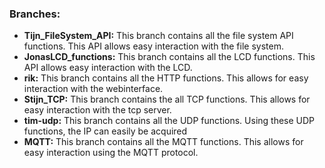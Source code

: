 ### Branches:
- **Tijn_FileSystem_API:** This branch contains all the file system API functions. This API allows easy interaction with the file system.
- **JonasLCD_functions:** This branch contains all the LCD functions. This API allows easy interaction with the LCD.
- **rik:** This branch contains all the HTTP functions. This allows for easy interaction with the webinterface.
- **Stijn_TCP:** This branch contains the all TCP functions. This allows for easy interaction with the tcp server.
- **tim-udp:** This branch contains all the UDP functions. Using these UDP functions, the IP can easily be acquired
- **MQTT:** This branch contains all the MQTT functions. This allows for easy interaction using the MQTT protocol.